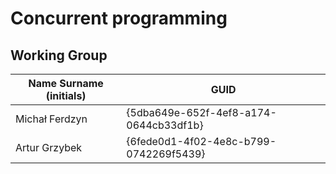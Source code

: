# Concurrent programming

## Working Group

| Name Surname (initials) | GUID                                   |
| ----------------------- | -------------------------------------- |
| Michał Ferdzyn          | {5dba649e-652f-4ef8-a174-0644cb33df1b} |
| Artur Grzybek           | {6fede0d1-4f02-4e8c-b799-0742269f5439} |
